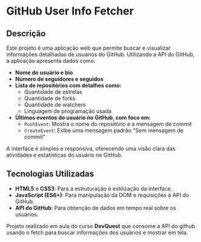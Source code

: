 # GitHub User Info Fetcher

## Descrição

Este projeto é uma aplicação web que permite buscar e visualizar informações detalhadas de usuários do GitHub. Utilizando a API do GitHub, a aplicação apresenta dados como:

- **Nome do usuário e bio**
- **Número de seguidores e seguidos**
- **Lista de repositórios com detalhes como:**
  - Quantidade de estrelas
  - Quantidade de forks
  - Quantidade de watchers
  - Linguagem de programação usada
- **Últimos eventos do usuário no GitHub, com foco em:**
  - `PushEvent`: Mostra o nome do repositório e a mensagem de commit
  - `CreateEvent`: Exibe uma mensagem padrão "Sem mensagem de commit"

A interface é simples e responsiva, oferecendo uma visão clara das atividades e estatísticas do usuário no GitHub.

## Tecnologias Utilizadas

- **HTML5** e **CSS3**: Para a estruturação e estilização da interface.
- **JavaScript (ES6+)**: Para manipulação da DOM e requisições à API do GitHub.
- **API do GitHub**: Para obtenção de dados em tempo real sobre os usuários.

Projeto realizado em aula do curso **DevQuest** que consome a API do github usando o fetch para buscar informações dos usuários e mostrar em tela.
